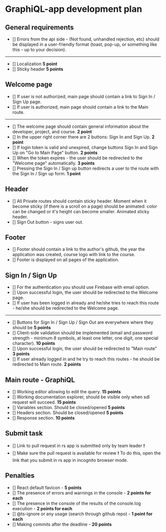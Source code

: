 # GraphiQL-app development plan

## General requirements

* [] Errors from the api side - (Not found, unhandled rejection, etc) should be displayed in a user-friendly format (toast, pop-up, or something like this - up to your decision).

___

* [] Localization **5 point**
* [] Sticky header **5 points**

## Welcome page

* [] If user is not authorized, main page should contain a link to Sign In / Sign Up page.
* [] If user is authorized, main page should contain a link to the Main route.

___

* [] The welcome page should contain general information about the developer, project, and course. **2 point**
* [] In the upper right corner there are 2 buttons: Sign In and Sign Up. **2 point**
* [] If login token is valid and unexpired, change buttons Sign In and Sign Up on "Go to Main Page" button. **2 points**
* [] When the token expires - the user should be redirected to the "Welcome page" automatically. **3 points**
* [] Pressing the Sign In / Sign up button redirects a user to the route with the Sign In / Sign up form. **1 point**

## Header

* [] All Private routes should contain sticky header. Moment when it become sticky (if there is a scroll on a page) should be animated: color can be changed or it's height can become smaller. Animated sticky header.
* [] Sign Out button - signs user out.

## Footer

* [] Footer should contain a link to the author's github, the year the application was created, course logo with link to the course.
* [] Footer is displayed on all pages of the application.

## Sign In / Sign Up

* [] For the authentication you should use Firebase with email option.
* [] Upon successful login, the user should be redirected to the Welcome page.
* [] If user has been logged in already and he/she tries to reach this route - he/she should be redirected to the Welcome page.

___

* [] Buttons for Sign In / Sign Up / Sign Out are everywhere where they should be **5 points**
* [] Client-side validation should be implemented (email and password strength - minimum 8 symbols, at least one letter, one digit, one special character). **10 points**
* [] Upon successful login, the user should be redirected to "Main route" **3 points**
* [] If user already logged in and he try to reach this routes - he should be redirected to Main route. **2 points**

## Main route - GraphiQL

* [] Working editor allowing to edit the query. **15 points**
* [] Working documentation explorer, should be visible only when sdl request will succeed. **15 points**
* [] Variables section. Should be closed/opened **5 points**
* [] Headers section. Should be closed/opened **5 points**
* [] Response section. **10 points**

## Submit task

* [] Link to pull request in rs app is submitted only by team leader ❗
* [] Make sure the pull request is available for review ❗ To do this, open the link that you submit in rs app in incognito browser mode.

## Penalties

* [] React default favicon - **5 points**
* [] The presence of errors and warnings in the console - **2 points for each**
* [] The presence in the console of the results of the console.log execution - **2 points for each**
* [] @ts-ignore or any usage (search through github repo) - **1 point for each**
* [] Making commits after the deadline - **20 points**
